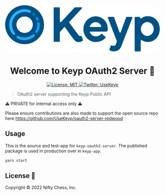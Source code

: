 <h1 align="center"><img width="600" style="border-radius: 30px;" src="https://raw.githubusercontent.com/UseKeyp/.github/main/Keyp-Logo-Color.svg"/></h1>
<h1 align="center">Welcome to Keyp OAuth2 Server 👋</h1>
<p align="center">
  <a href="#" target="_blank">
    <img alt="License: MIT" src="https://img.shields.io/badge/License-MIT-blue.svg" />
  </a>
  <a href="https://twitter.com/UseKeyp" target="_blank">
    <img alt="Twitter: UseKeyp" src="https://img.shields.io/twitter/follow/UseKeyp.svg?style=social" />
  </a>
</p>

> OAuth2 server supporting the Keyp Public API

⚠️ PRIVATE for internal access only ⚠️

Please ensure contributions are also made to support the open source repo here https://github.com/UseKeyp/oauth2-server-redwood

## Usage

This is the source and test-app for `keyp-oauth2-server`. The published package is used in production over in `keyp-app`.

```bash
yarn start
```
## License 📝

Copyright © 2022 Nifty Chess, Inc.<br />

